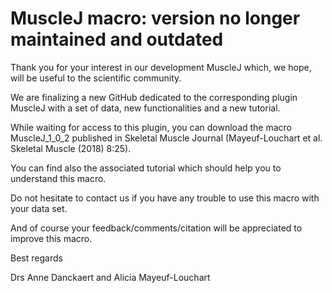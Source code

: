 # MuscleJ macro: version no longer maintained and outdated

Thank you for your interest in our development MuscleJ which, we hope, will be useful to the scientific community.

We are finalizing a new GitHub dedicated to the corresponding plugin MuscleJ with a set of data, new functionalities and a new tutorial.

While waiting for access to this plugin, you can download the macro MuscleJ_1_0_2 published in Skeletal Muscle Journal (Mayeuf-Louchart et al. Skeletal Muscle (2018) 8:25). 

You can find also the associated tutorial which should help you to understand this macro.

Do not hesitate to contact us if you have any trouble to use this macro with your data set.

And of course your feedback/comments/citation will be appreciated to improve this macro.

Best regards

Drs  Anne Danckaert and Alicia Mayeuf-Louchart
